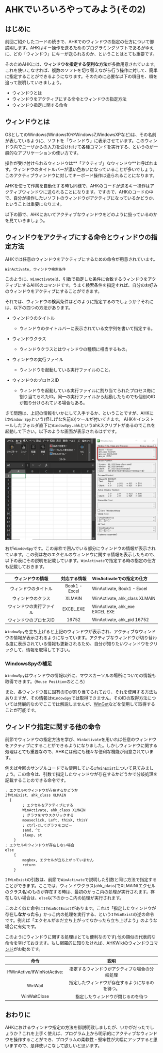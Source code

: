 
# AHKでいろいろやってみよう(その2)

## はじめに

前回ご紹介したコードの続きで、AHKでのウィンドウの指定の仕方について御説明します。AHKはキー操作を送るためのプログラミングソフトであるがゆえに、どの「ウィンドウ」にキーが送られるのか、ということはとても重要です。

そのためAHKには、**ウィンドウを指定する便利な方法**が多数用意されています。これを使いこなせれば、複数のソフトを切り替えながら行う操作に対して、簡単に指定することができるようになります。そのために必要な以下の項目を、順を追って説明していきましょう。

* ウィンドウとは
* ウィンドウをアクティブにする命令とウィンドウの指定方法
* ウィンドウ指定に関する命令

## ウィンドウとは

OSとしてのWindows(Windows10やWindows7,WindowsXPなど)は、その名前が表しているように、ソフトを「ウィンドウ」に表示させています。このウィンドウ内でユーザからの入力を受け付けて各種コマンドを実行する、というのが一般的なアプリケーションの使い方です。

操作が受け付けられるウィンドウは**「アクティブ」なウィンドウ**と呼ばれます。ウィンドウのタイトルバーが濃い色あいになっていることが多いでしょう。このアクティブウィンドウに対してキーボード操作は送られることになります。

AHKを使って作業を自動化する時も同様で、AHKのコードが送るキー操作はアクティブウィンドウに送られることになります。ですので、AHKのコードの中で、自分が操作したいソフトのウィンドウがアクティブになっているかどうか、ということは重要になります。

以下の節で、AHKにおいてアクティブなウィンドウをどのように扱っているのかを見ていきましょう。

## ウィンドウをアクティブにする命令とウィンドウの指定方法

AHKでは任意のウィンドウをアクティブにするための命令が用意されています。

```
WinActivate, ウィンドウ検索条件
```

このように、`WinActivate`は、引数で指定した条件に合致するウィンドウをアクティブにするAHKのコマンドです。うまく検索条件を指定すれば、自分のお好みのウィンドウをアクティブにすることができます。

それでは、ウィンドウの検索条件はどのように指定するのでしょうか？それには、以下の四つの方法があります。

* ウィンドウのタイトル       
	
	* ウィンドウのタイトルバーに表示されている文字列を書いて指定する。

* ウィンドウクラス

	* ウィンドウクラスとはウィンドウの種類に相当するもの。

* ウィンドウの実行ファイル

	* ウィンドウを起動している実行ファイルのこと。

* ウィンドウのプロセスID

	* ウィンドウを起動している実行ファイルに割り当てられたプロセス毎に割り当てられたID。同一の実行ファイルから起動したものでも個別のIDが振り分けられている場合もある。

さて問題は、上記の情報をいかにして入手するか、ということですが、AHKには`Window Spy`という(怪しげな名前の)ツールが付いてきます。
AHKをインストールしたフォルダ直下に`WindowSpy.ahk`というahkスクリプトがあるのでこれを起動して下さい。以下のような画面が表示されるはずです。

![WindowSpyの説明](./png/windowSpy.png)

右が`WindowSpy`です。この赤枠で囲んでいる部分にウィンドウの情報が表示されています。この例は左のエクセルのウィンドウに関する情報を表示したもので、以下の表にその説明を記載しています。`WinActivate`で指定する時の指定の仕方も記載しておきます。

|ウィンドウの情報|対応する情報|WinActivateでの指定の仕方|
|:--------------:|:----------:|:------------------------|
|ウィンドウのタイトル|Book1 - Excel|WinActivate, Book1 - Excel|
|ウィンドウのクラス|XLMAIN|WinActivate, ahk_class XLMAIN|
|ウィンドウの実行ファイル|EXCEL.EXE|WinActivate, ahk_exe EXCEL.EXE|
|ウィンドウのプロセスID|16752|WinActivate, ahk_pid 16752|

`WindowSpy`を立ち上げると上記のウィンドウが表示され、アクティブなウィンドウの情報が表示されるようになっています。アクティブなウィンドウが切り替わる度に表示されている情報も更新されるため、自分が知りたいウィンドウをクリックして、情報を取得して下さい。

### WindowsSpyの補足

`WindowSpy`はウィンドウの情報以外に、マウスカーソルの場所についての情報も取得できます。(`Mouse Position`のところ)

また、各ウィンドウ毎に固有のIDが割り当てられており、それを使用する方法もありますが、その情報は`WindowSpy`では取得できません。そのIDの取得方法については発展的なのでここでは解説しませんが、[WinGet](http://ahkwiki.net/WinGet)などを使用して取得することが可能です。

## ウィンドウ指定に関する他の命令

前節でウィンドウの指定方法を学び、`WinActivate`を用いれば任意のウィンドウをアクティブにすることができるようになりました。しかしウィンドウに関する処理はとても重要なので、AHKには他にも様々な便利な機能が用意されています。

例えば今回のサンプルコードでも使用している`IfWinExist`について見てみましょう。この命令は、引数で指定したウィンドウが存在するかどうかで分岐処理を記載することのできる命令です。
  
```
; エクセルのウィンドウが存在するかどうか
IfWinExist, ahk_class XLMAIN
  {
		; エクセルをアクティブにする
		WinActivate, ahk_class XLMAIN
		; グラフをマウスクリックする
		mouseclick, Left, thisX, thisY
		; ctrl-cしてグラフをコピー
		send, ^c
		sleep, st
	}
; エクセルのウィンドウが存在しない場合
else
	{ 
		msgbox, エクセルが立ち上がっていません
		return
	}
```

`IfWinExist`の引数は、前節で`WinActivate`で説明した引数と同じ方法で指定することができます。ここでは、ウィンドウクラス(ahk_class)でXLMAIN(エクセルのクラス名)のものが存在する時は、最初のかっこ内の処理が実行されます。存在しない場合は、`else`以下のかっこ内の処理が実行されます。

このよく似た命令に`IfWinNotExist`があります。これは「指定したウィンドウが存在**しなかったら**」かっこ内の処理を実行する、という`IfWinExist`の逆の命令です。例えば「エクセルがまだ立ち上がってなかったら立ち上げよう」のような場合に有効です。

このようにウィンドウに関する処理はとても便利なのですj.他の類似の代表的な命令を挙げておきます。もし網羅的に知りたければ、[AHKWikiのウィンドウコマンド](http://ahkwiki.net/Commands_Category#window)がお勧めです。

|命令             |説明           |
|:---------------:|:-------------:|
|IfWinActive/IfWinNotActive:|指定するウィンドウがアクティブな場合の分岐処理|
|WinWait          |指定したウィンドウが存在するようになるのを待つ。|
|WinWaitClose     |指定したウィンドウが閉じるのを待つ|

## おわりに

AHKにおけるウィンドウ指定の方法を御説明致しましたが、いかがだったでしょうか？これを上手く使えば、プログラム上から明示的にアクティブなウィンドウを操作することができ、プログラムの柔軟性・堅牢性が大幅にアップすると思いますので、是非使いこなして欲しいと思います。
